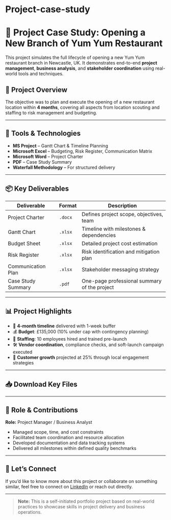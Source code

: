 # Project-case-study
# 📁 Project Case Study: Opening a New Branch of Yum Yum Restaurant

This project simulates the full lifecycle of opening a new Yum Yum restaurant branch in Newcastle, UK. It demonstrates end-to-end **project management**, **business analysis**, and **stakeholder coordination** using real-world tools and techniques.

## 🚀 Project Overview

The objective was to plan and execute the opening of a new restaurant location within **4 months**, covering all aspects from location scouting and staffing to risk management and budgeting.

---

## 🧰 Tools & Technologies

- **MS Project** – Gantt Chart & Timeline Planning  
- **Microsoft Excel** – Budgeting, Risk Register, Communication Matrix  
- **Microsoft Word** – Project Charter  
- **PDF** – Case Study Summary  
- **Waterfall Methodology** – For structured delivery

---

## 📦 Key Deliverables

| Deliverable               | Format      | Description                                 |
|---------------------------|-------------|---------------------------------------------|
| Project Charter           | `.docx`     | Defines project scope, objectives, team     |
| Gantt Chart               | `.xlsx`     | Timeline with milestones & dependencies     |
| Budget Sheet              | `.xlsx`     | Detailed project cost estimation            |
| Risk Register             | `.xlsx`     | Risk identification and mitigation plan     |
| Communication Plan        | `.xlsx`     | Stakeholder messaging strategy              |
| Case Study Summary        | `.pdf`      | One-page professional summary of the project|

---

## 📊 Project Highlights

- 🎯 **4-month timeline** delivered with 1-week buffer  
- 💰 **Budget**: £135,000 (10% under cap with contingency planning)  
- 👥 **Staffing**: 10 employees hired and trained pre-launch  
- 🛠 **Vendor coordination**, compliance checks, and soft-launch campaign executed  
- 📢 **Customer growth** projected at 25% through local engagement strategies

---

## 📥 Download Key Files

---

## 🎯 Role & Contributions

**Role:** Project Manager / Business Analyst  
- Managed scope, time, and cost constraints  
- Facilitated team coordination and resource allocation  
- Developed documentation and data tracking systems  
- Delivered all milestones within defined quality benchmarks

---

## 🔗 Let’s Connect

If you’d like to know more about this project or collaborate on something similar, feel free to connect on [LinkedIn](https://linkedin.com/in/anveshnomula) or reach out directly.

---

> **Note:** This is a self-initiated portfolio project based on real-world practices to showcase skills in project delivery and business operations.

